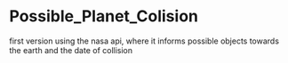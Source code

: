 # Possible_Planet_Colision
first version using the nasa api, where it informs possible objects towards the earth and the date of collision
